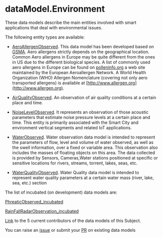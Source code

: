 # dataModel.Environment
These data models describe the main entities involved with smart applications that deal with environmental issues.

The following entity types are available:
- [AeroAllergenObserved](https://github.com/smart-data-models/dataModel.Environment/blob/master/AeroAllergenObserved/README.md). This data model has been developed based on
[GSMA](https://www.gsma.com/iot/iot-big-data/). Aero allergens strictly depends
on the geographical location. Common Aero allergens in Europe may be quite
different from the ones in US due to the different biological species. A list of
commonly used aero allergens in Europe can be found on
[polleninfo.org](https://www.polleninfo.org/en/allergy/profiles/) a web site
maintained by the European Aeroallergen Network. A World Health Organization
(WHO) Allergen Nomenclature (covering not only aero transported allergens) is
available at [http://www.allergen.org](http://www.allergen.org).


- [AirQualityObserved](https://github.com/smart-data-models/dataModel.Environment/blob/master/AirQualityObserved/README.md). An observation of air quality conditions at a certain place and time.

- [NoiseLevelObserved](https://github.com/smart-data-models/dataModel.Environment/blob/master/NoiseLevelObserved/README.md). It represents an observation of those acoustic parameters that estimate noise pressure levels at a certain place and time.
This entity is primarily associated with the Smart City and environment vertical segments and related IoT applications.


- [WaterObserved](https://github.com/smart-data-models/dataModel.Environment/blob/master/WaterObserved/README.md).  Water observation data model is intended to represent the parameters of flow, level and volume of water observed, as well as the swell information, over a fixed or variable area. This observation also includes the masses of floating objects on this area. The data collected is provided by Sensors, Cameras,Water stations positioned at specific or sensitive locations for rivers, streams, torrent, lakes, seas, etc.

- [WaterQualityObserved](https://github.com/smart-data-models/dataModel.Environment/blob/master/WaterQualityObserved/README.md). Water Quality data model is intended to represent water quality parameters
at a certain water mass (river,  lake, sea, etc.) section



The list of incubated (on development) data models are:

[PhreaticObserved_incubated](https://github.com/smart-data-models/dataModel.Environment/tree/master/PhreaticObserved_incubated)

[RainFallRadarObservation_incubated](https://github.com/smart-data-models/dataModel.Environment/tree/master/RainFallRadarObservation_incubated)

[Link](https://github.com/smart-data-models/dataModel.Environment/blob/master/CONTRIBUTORS.yaml) to the 5 current contributors of the data models of this Subject.

You can raise an [issue](https://github.com/smart-data-models/dataModel.Environment/issues) or submit your [PR](https://github.com/smart-data-models/dataModel.Environment/pulls) on existing data models


